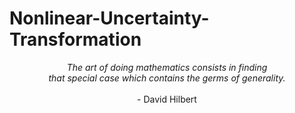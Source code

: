 # Nonlinear-Uncertainty-Transformation

<p align="center" style="italic">
<i>
The art of doing mathematics consists in finding <br>
that special case which contains the germs of generality.
</i><br><br>
- David Hilbert
</p>
